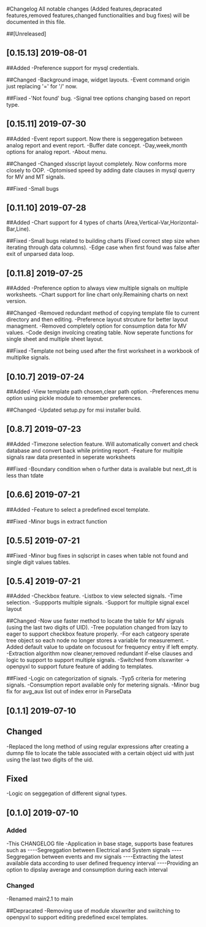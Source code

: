 #Changelog
All notable changes (Added features,depracated features,removed features,changed functionalities and bug fixes) will be documented in this file.

##[Unreleased]
## [0.15.13] 2019-08-01
##Added
-Preference support for mysql credentials.

##Changed
-Background image, widget layouts.
-Event command origin just replacing '=' for '/' now.

##Fixed
-'Not found' bug.
-Signal tree options changing based on report type.

## [0.15.11] 2019-07-30
##Added
-Event report support. Now there is seggeregation between analog report and event report.
-Buffer date concept.
-Day,week,month options for analog report.
-About menu.

##Changed
-Changed xlsscript layout completely. Now conforms more closely to OOP.
-Optomised speed by adding date clauses in mysql querry for MV and MT signals.

##Fixed
-Small bugs

## [0.11.10] 2019-07-28
##Added
-Chart support for 4 types of charts (Area,Vertical-Var,Horizontal-Bar,Line).

##Fixed
-Small bugs related to building charts (Fixed correct step size when iterating through data columns).
-Edge case when first found was false after exit of unparsed data loop.

## [0.11.8] 2019-07-25
##Added
-Preference option to always view multiple signals on multiple worksheets.
-Chart support for line chart only.Remaining charts on next version.

##Changed
-Removed redundant method of copying template file to current directory and then editing.
-Preference layout strcuture for better layout managment.
-Removed completely option for consumption data for MV values.
-Code design involcing creating table. Now seperate functions for single sheet and multiple sheet layout.

##Fixed
-Template not being used after the first worksheet in a workbook of multiplke signals.

## [0.10.7] 2019-07-24
##Added
-View template path chosen,clear path option.
-Preferences menu option using pickle module to remember preferences.

##Changed
-Updated setup.py for msi installer build.

## [0.8.7] 2019-07-23
##Added
-Timezone selection feature. Will automatically convert and check database and convert back while printing report.
-Feature for multiple signals raw data presented in seperate worksheets

##Fixed
-Boundary condition when o further data is available but next_dt is less than tdate

## [0.6.6] 2019-07-21
##Added
-Feature to select a predefined excel template.

##Fixed
-Minor bugs in extract function

## [0.5.5] 2019-07-21
##Fixed
-Minor bug fixes in sqlscript in cases when table not found and single digit values tables.

## [0.5.4] 2019-07-21
##Added
-Checkbox feature.
-Listbox to view selected signals.
-Time selection.
-Suppports multiple signals.
-Support for multiple signal excel layout 

##Changed
-Now use faster method to locate the table for MV signals (using the last two digits of UID).
-Tree population changed from lazy to eager to support checkbox feature properly.
-For each catgeory sperate tree object so each node no longer stores a variable for measurement.
-Added default value to update on focusout for frequency entry if left empty.
-Extraction algorithm now cleaner,removed redundant if-else clauses and logic to support to support multiple signals.
-Switched from xlsxwriter -> openpyxl to support future feature of adding to templates.

##Fixed
-Logic on categorization of signals.
-Typ5 criteria for metering signals.
-Consumption report available only for metering signals.
-Minor bug fix for avg_aux list out of index error in ParseData

## [0.1.1] 2019-07-10
## Changed
-Replaced the long method of using regular expressions after creating a dumnp file to locate the table associated with a certain object uid with just using the last two digits of the uid.
## Fixed
-Logic on seggegation of different signal types.

## [0.1.0] 2019-07-10
### Added
-This CHANGELOG file
-Application in base stage, supports base features such as 
----Segreggation between Electrical and System signals
----Seggregation between events and mv signals
----Extracting the latest available data according to user defined frequency interval
----Providing an option to dipslay average and consumption during each interval

### Changed
-Renamed main2.1 to main

##Depracated
-Removing use of module xlsxwriter and swiitching to openpyxl to support editing predefined excel templates.

